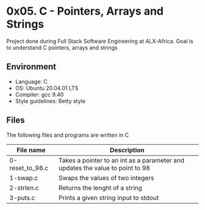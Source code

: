 # 0x05. C - Pointers, Arrays and Strings
Project done during Full Stack Software Engineering at ALX-Africa. Goal is to understand C pointers, arrays and strings

## Environment
* Language: C
* OS: Ubuntu 20.04.01 LTS
* Compiler: gcc 9.40
* Style guidelines: Betty style

## Files
The following files and programs are written in C

File name | Description
 --- | ---
 0-reset_to_98.c | Takes a pointer to an int as a parameter and updates the value to point to 98
 1-swap.c | Swaps the values of two integers
 2-strlen.c | Returns the lenght of a string
 3-puts.c | Prints a given string input to stdout
